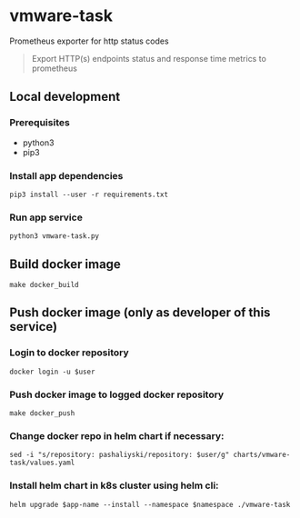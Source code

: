 # vmware-task
Prometheus exporter for http status codes

> Export HTTP(s) endpoints status and response time metrics to prometheus

## Local development
### Prerequisites
- python3
- pip3

### Install app dependencies
```
pip3 install --user -r requirements.txt
```

### Run app service
```
python3 vmware-task.py
```

## Build docker image
```
make docker_build
```

## Push docker image (only as developer of this service)
### Login to docker repository
```
docker login -u $user
```

### Push docker image to logged docker repository
```
make docker_push
```

### Change docker repo in helm chart if necessary:
```
sed -i "s/repository: pashaliyski/repository: $user/g" charts/vmware-task/values.yaml
```

### Install helm chart in k8s cluster using helm cli:
```
helm upgrade $app-name --install --namespace $namespace ./vmware-task
```

